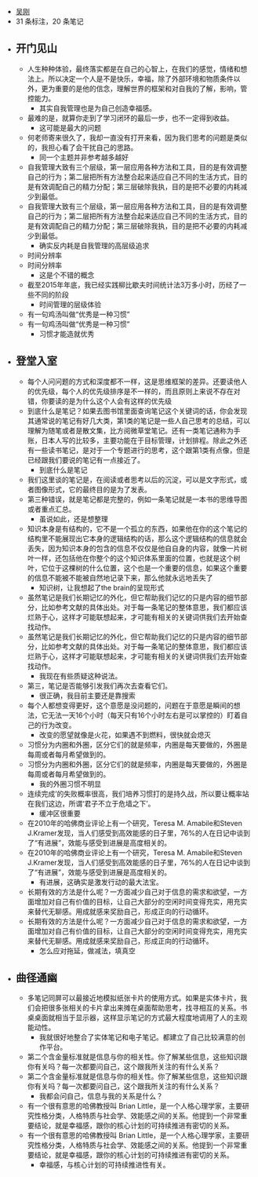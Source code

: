- [吴刚](https://www.amazon.cn/s/ref=as_li_ss_tl?_encoding=UTF8&camp=536&creative=3132&field-keywords=%E6%8C%87%E5%AF%BC%E5%91%98%E7%9A%84%E6%95%88%E8%83%BD%E9%BB%91%E7%A7%91%E6%8A%80V1.5&linkCode=ur2&tag=llll1-23&url=search-alias%3Dbooks)
- 31 条标注，20 条笔记
- ## 开门见山
    - 人生种种体验，最终落实都是在自己的心智上，在我们的感觉，情绪和想法上。所以决定一个人是不是快乐，幸福，除了外部环境和物质条件以外，更为重要的是他的信念，理解世界的框架和对自我的了解，影响，管控能力。
        - 其实自我管理也是为自己创造幸福感。
    - 最难的是，就算你走到了学习闭环的最后一步，也不一定得到收益。
        - 这可能是最大的问题
    - 何老师寄来很久了，我却一直没有打开来看，因为我们思考的问题是类似的，我担心看了会干扰自己的思路。
        - 同一个主题并非参考越多越好
    - 自我管理大致有三个层级，第一层应用各种方法和工具，目的是有效调整自己的行为；第二层把所有方法整合起来适应自己不同的生活方式，目的是有效调配自己的精力分配；第三层破除我执，目的是把不必要的内耗减少到最低。
    - 自我管理大致有三个层级，第一层应用各种方法和工具，目的是有效调整自己的行为；第二层把所有方法整合起来适应自己不同的生活方式，目的是有效调配自己的精力分配；第三层破除我执，目的是把不必要的内耗减少到最低。
        - 确实反内耗是自我管理的高层级追求
    - 时间分辨率
    - 时间分辨率
        - 这是个不错的概念
    - 截至2015年年底，我已经实践柳比歇夫时间统计法3万多小时，历经了一些不同的阶段
        - 时间管理的层级体验
    - 有一句鸡汤叫做“优秀是一种习惯”
    - 有一句鸡汤叫做“优秀是一种习惯”
        - 习惯才能造就优秀
- ## 登堂入室
    - 每个人问问题的方式和深度都不一样，这是思维框架的差异。还要读他人的优先级，每个人的优先级排序是不一样的，而且原则上来说不存在对错，你要读的是为什么这个人会有这样的优先级
    - 到底什么是笔记？如果去图书馆里面查询笔记这个关键词的话，你会发现其通常说的笔记有好几大类，第1类的笔记是一些人自己思考的总结，可以理解为随笔或者是散文集，比方阅微草堂笔记。还有一类笔记通称为手账，日本人写的比较多，主要功能在于目标管理，计划排程。除此之外还有一些读书笔记，是对于一个专题进行的思考，这个跟第1类有点像，但是已经跟我们要说的笔记有一点接近了。
        - 到底什么是笔记
    - 我们这里谈的笔记是，在阅读或者思考以后的沉淀，可以是文字形式，或者图像形式，它的最终目的是为了发表。
    - 第三种错误，就是笔记都是完整的，例如一条笔记就是一本书的思维导图或者重点汇总。
        - 虽说如此，还是想整理
    - 知识本身是有结构的，它不是一个孤立的东西，如果他在你的这个笔记的结构里不能展现出它本身的逻辑结构的话，那么这个逻辑结构的信息就会丢失，因为知识本身的包含的信息不仅仅是他自自身的内容，就像一片树叶一样，还包括他在你整个的这个知识体系里面的位置，也就是这个树叶，它位于这棵树的什么位置，这个也是一个重要的信息，如果这个重要的信息不能被不能被自然地记录下来，那么他就永远地丢失了
        - 知识树，让我想起了the brain的呈现形式
    - 虽然笔记是我们长期记忆的外化，但它帮助我们记忆的只是内容的细节部分，比如参考文献的具体出处。对于每一条笔记的整体意思，我们都应该烂熟于心，这样才可能联想起来，才可能有相关的关键词供我们去开始查找动作。
    - 虽然笔记是我们长期记忆的外化，但它帮助我们记忆的只是内容的细节部分，比如参考文献的具体出处。对于每一条笔记的整体意思，我们都应该烂熟于心，这样才可能联想起来，才可能有相关的关键词供我们去开始查找动作。
        - 我现在有些质疑这种说法。
    - 第三，笔记是否能够引发我们再次去查看它们。
        - 很正确，我目前主要还是靠搜索
    - 每个人都想变得更好，这个意愿是没问题的，问题在于意愿是瞬间的想法，它无法一天16个小时（每天只有16个小时左右是可以掌控的）盯着自己的行为改变。
        - 改变的愿望就像是火花，如果遇不到燃料，很快就会熄灭
    - 习惯分为内圈和外圈，区分它们的就是频率，内圈是每天要做的，外圈是每周或者每月希望做到的。
    - 习惯分为内圈和外圈，区分它们的就是频率，内圈是每天要做的，外圈是每周或者每月希望做到的。
        - 我的外圈习惯不明显
    - 连续完成’的失败概率很高，我们培养习惯打的是持久战，所以要让概率站在我们这边，所谓‘君子不立于危墙之下’。
        - 缓冲区很重要
    - 在2010年的哈佛商业评论上有一个研究，Teresa M. Amabile和Steven J.Kramer发现，当人们感受到高效能感的日子里，76%的人在日记中谈到了“有进展”，效能与感受到进展是高度相关的。
    - 在2010年的哈佛商业评论上有一个研究，Teresa M. Amabile和Steven J.Kramer发现，当人们感受到高效能感的日子里，76%的人在日记中谈到了“有进展”，效能与感受到进展是高度相关的。
        - 有进展，这确实是激发行动的最大法宝。
    - 长期有效的方法是什么呢？一方面减少自己对于信息的需求和欲望，一方面增加对自己有价值的目标，让自己大部分的空闲时间变得充实，用充实来替代无聊感。用成就感来奖励自己，形成正向的行动循环。
    - 长期有效的方法是什么呢？一方面减少自己对于信息的需求和欲望，一方面增加对自己有价值的目标，让自己大部分的空闲时间变得充实，用充实来替代无聊感。用成就感来奖励自己，形成正向的行动循环。
        - 怎么应对拖延，做减法，填真空
- ## 曲径通幽
    - 多笔记同屏可以最接近地模拟纸张卡片的使用方式。如果是实体卡片，我们会把很多张相关的卡片拿出来摊在桌面帮助思考，找寻相互的关系。书桌桌面就相当于显示器，这样显示笔记的方式最大程度地调用了人的主观能动性。
        - 我就很好地整合了实体笔记和电子笔记。都建立了自己比较满意的创作平台。
    - 第二个含金量标准就是信息与你的相关性。你了解某些信息，这些知识跟你有关吗？每一次都要问自己，这个跟我所关注的有什么关系？
    - 第二个含金量标准就是信息与你的相关性。你了解某些信息，这些知识跟你有关吗？每一次都要问自己，这个跟我所关注的有什么关系？
        - 我都会问自己，信息与我的关系是什么？
    - 有一个很有意思的哈佛教授叫 Brian Little，是一个人格心理学家，主要研究性格分类，人格特质与社会学、效能感之间的关系。他提到一个非常重要结论，就是幸福感，跟你的核心计划的可持续推进有密切的关系。
    - 有一个很有意思的哈佛教授叫 Brian Little，是一个人格心理学家，主要研究性格分类，人格特质与社会学、效能感之间的关系。他提到一个非常重要结论，就是幸福感，跟你的核心计划的可持续推进有密切的关系。
        - 幸福感，与核心计划的可持续推进性有关。
